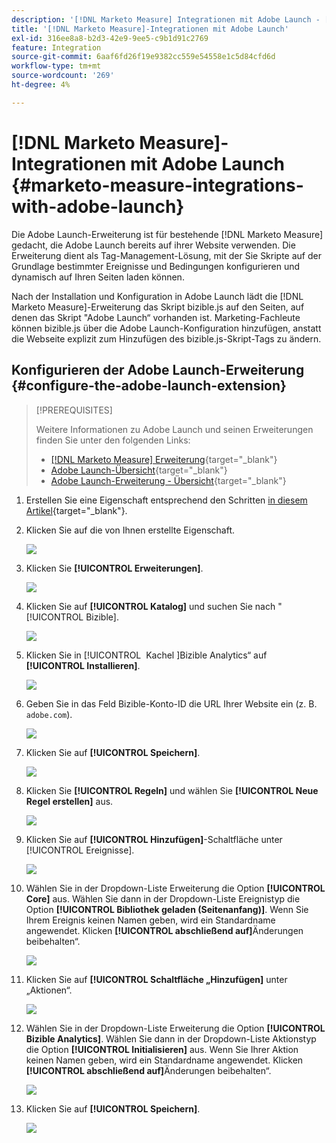 ```yaml
---
description: '[!DNL Marketo Measure] Integrationen mit Adobe Launch - [!DNL Marketo Measure]'
title: '[!DNL Marketo Measure]-Integrationen mit Adobe Launch'
exl-id: 316ee8a8-b2d3-42e9-9ee5-c9b1d91c2769
feature: Integration
source-git-commit: 6aaf6fd26f19e9382cc559e54558e1c5d84cfd6d
workflow-type: tm+mt
source-wordcount: '269'
ht-degree: 4%

---
```


# [!DNL Marketo Measure]-Integrationen mit Adobe Launch {#marketo-measure-integrations-with-adobe-launch}

Die Adobe Launch-Erweiterung ist für bestehende [!DNL Marketo Measure] gedacht, die Adobe Launch bereits auf ihrer Website verwenden. Die Erweiterung dient als Tag-Management-Lösung, mit der Sie Skripte auf der Grundlage bestimmter Ereignisse und Bedingungen konfigurieren und dynamisch auf Ihren Seiten laden können.

Nach der Installation und Konfiguration in Adobe Launch lädt die [!DNL Marketo Measure]-Erweiterung das Skript bizible.js auf den Seiten, auf denen das Skript &quot;Adobe Launch“ vorhanden ist. Marketing-Fachleute können bizible.js über die Adobe Launch-Konfiguration hinzufügen, anstatt die Webseite explizit zum Hinzufügen des bizible.js-Skript-Tags zu ändern.

## Konfigurieren der Adobe Launch-Erweiterung {#configure-the-adobe-launch-extension}

>[!PREREQUISITES]
>
>Weitere Informationen zu Adobe Launch und seinen Erweiterungen finden Sie unter den folgenden Links:
>
>* [[!DNL Marketo Measure] Erweiterung](https://experienceleague.adobe.com/docs/experience-platform/destinations/catalog/email/bizible.html#catalog){target="_blank"}
>* [Adobe Launch-Übersicht](https://experienceleague.adobe.com/docs/platform-learn/implement-in-websites/overview.html?lang=de){target="_blank"}
>* [Adobe Launch-Erweiterung - Übersicht](https://experienceleague.adobe.com/docs/experience-platform/tags/extension-dev/overview.html){target="_blank"}

1. Erstellen Sie eine Eigenschaft entsprechend den Schritten [in diesem Artikel](https://experienceleague.adobe.com/docs/platform-learn/implement-in-websites/configure-tags/create-a-property.html#go-to-the-data-collection-interface){target="_blank"}.

1. Klicken Sie auf die von Ihnen erstellte Eigenschaft.

   ![](assets/marketo-measure-integrations-with-adobe-launch-1.png)

1. Klicken Sie **[!UICONTROL Erweiterungen]**.

   ![](assets/marketo-measure-integrations-with-adobe-launch-2.png)

1. Klicken Sie auf **[!UICONTROL Katalog]** und suchen Sie nach &quot;[!UICONTROL Bizible].

   ![](assets/marketo-measure-integrations-with-adobe-launch-3.png)

1. Klicken Sie in [!UICONTROL &#x200B; Kachel &#x200B;]Bizible Analytics“ auf **[!UICONTROL Installieren]**.

   ![](assets/marketo-measure-integrations-with-adobe-launch-4.png)

1. Geben Sie in das Feld Bizible-Konto-ID die URL Ihrer Website ein (z. B. `adobe.com`).

   ![](assets/marketo-measure-integrations-with-adobe-launch-5.png)

1. Klicken Sie auf **[!UICONTROL Speichern]**.

   ![](assets/marketo-measure-integrations-with-adobe-launch-6.png)

1. Klicken Sie **[!UICONTROL Regeln]** und wählen Sie **[!UICONTROL Neue Regel erstellen]** aus.

   ![](assets/marketo-measure-integrations-with-adobe-launch-7.png)

1. Klicken Sie auf **[!UICONTROL Hinzufügen]**-Schaltfläche unter [!UICONTROL Ereignisse].

   ![](assets/marketo-measure-integrations-with-adobe-launch-8.png)

1. Wählen Sie in der Dropdown-Liste Erweiterung die Option **[!UICONTROL Core]** aus. Wählen Sie dann in der Dropdown-Liste Ereignistyp die Option **[!UICONTROL Bibliothek geladen (Seitenanfang)]**. Wenn Sie Ihrem Ereignis keinen Namen geben, wird ein Standardname angewendet. Klicken **[!UICONTROL abschließend auf]**&#x200B;Änderungen beibehalten“.

   ![](assets/marketo-measure-integrations-with-adobe-launch-9.png)

1. Klicken Sie auf **[!UICONTROL Schaltfläche „Hinzufügen]** unter „Aktionen“.

   ![](assets/marketo-measure-integrations-with-adobe-launch-10.png)

1. Wählen Sie in der Dropdown-Liste Erweiterung die Option **[!UICONTROL Bizible Analytics]**. Wählen Sie dann in der Dropdown-Liste Aktionstyp die Option **[!UICONTROL Initialisieren]** aus. Wenn Sie Ihrer Aktion keinen Namen geben, wird ein Standardname angewendet. Klicken **[!UICONTROL abschließend auf]**&#x200B;Änderungen beibehalten“.

   ![](assets/marketo-measure-integrations-with-adobe-launch-11.png)

1. Klicken Sie auf **[!UICONTROL Speichern]**.

   ![](assets/marketo-measure-integrations-with-adobe-launch-12.png)

